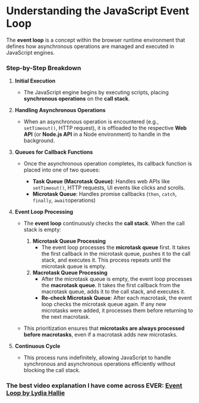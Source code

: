 # Understanding the JavaScript Event Loop

The **event loop** is a concept within the browser runtime environment that defines how asynchronous operations are managed and executed in JavaScript engines.

### Step-by-Step Breakdown

1. **Initial Execution**

   - The JavaScript engine begins by executing scripts, placing **synchronous operations** on the **call stack**.

2. **Handling Asynchronous Operations**

   - When an asynchronous operation is encountered (e.g., `setTimeout()`, HTTP request), it is offloaded to the respective **Web API** (or **Node.js API** in a Node environment) to handle in the background.

3. **Queues for Callback Functions**

   - Once the asynchronous operation completes, its callback function is placed into one of two queues:

     - **Task Queue (Macrotask Queue)**: Handles web APIs like `setTimeout()`, HTTP requests, UI events like clicks and scrolls.
     - **Microtask Queue**: Handles promise callbacks (`then`, `catch`, `finally`, `await`operations)

4. **Event Loop Processing**

   - The **event loop** continuously checks the **call stack**. When the call stack is empty:

     1. **Microtask Queue Processing**
        - The event loop processes the **microtask queue** first. It takes the first callback in the microtask queue, pushes it to the call stack, and executes it. This process repeats until the microtask queue is empty.
     2. **Macrotask Queue Processing**
        - After the microtask queue is empty, the event loop processes the **macrotask queue**. It takes the first callback from the macrotask queue, adds it to the call stack, and executes it.
        - **Re-check Microtask Queue**: After each macrotask, the event loop checks the microtask queue again. If any new microtasks were added, it processes them before returning to the next macrotask.

   - This prioritization ensures that **microtasks are always processed before macrotasks**, even if a macrotask adds new microtasks.

5. **Continuous Cycle**
   - This process runs indefinitely, allowing JavaScript to handle synchronous and asynchronous operations efficiently without blocking the call stack.

### The best video explanation I have come across EVER: [Event Loop by Lydia Hallie](https://example.com)

